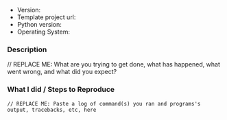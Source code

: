 
* Version:
* Template project url:
* Python version:
* Operating System:

### Description

// REPLACE ME: What are you trying to get done, what has happened, what went wrong, and what did you expect?

### What I did / Steps to Reproduce

```
// REPLACE ME: Paste a log of command(s) you ran and programs's output, tracebacks, etc, here
```

